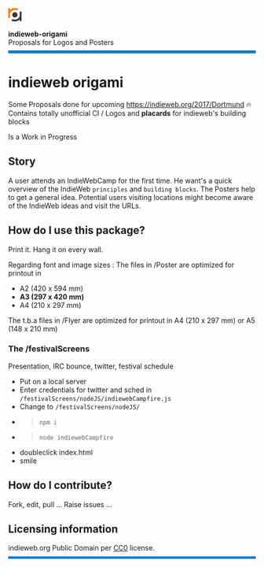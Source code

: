 
<img src="https://raw.githubusercontent.com/redaktor/style/master/assets/readme/logo.png" width="36" height="auto">

**indieweb-origami**<br>
Proposals for Logos and Posters<br>
[![-](https://raw.githubusercontent.com/redaktor/style/master/assets/readme/lineBlue.png)](#)<br>

# indieweb origami

Some Proposals done for upcoming
https://indieweb.org/2017/Dortmund 🔥<br>
Contains totally unofficial CI / Logos and **placards** for indieweb's building blocks

Is a Work in Progress

## Story

A user attends an IndieWebCamp for the first time. He want's a quick overview of the IndieWeb `principles` and `building blocks`. The Posters help to get a general idea.
Potential users visiting locations might become aware of the IndieWeb ideas and visit the URLs.

## How do I use this package?

Print it. Hang it on every wall.

Regarding font and image sizes :
The files in /Poster are optimized for printout in
- A2 (420 x 594 mm)
- **A3 (297 x 420 mm)**
- A4 (210 x 297 mm)

The t.b.a files in /Flyer are optimized for printout in A4 (210 x 297 mm) or A5 (148 x 210 mm)

### The /festivalScreens

Presentation, IRC bounce, twitter, festival schedule

- Put on a local server
- Enter credentials for twitter and sched in `/festivalScreens/nodeJS/indiewebCampfire.js`
- Change to `/festivalScreens/nodeJS/`
- > `npm i`
- > `node indiewebCampfire`
- doubleclick index.html
- smile


## How do I contribute?

Fork, edit, pull ...
Raise issues ...


## Licensing information

indieweb.org Public Domain per [CC0](https://creativecommons.org/publicdomain/zero/1.0/) license.
[![-](https://raw.githubusercontent.com/redaktor/style/master/assets/readme/lineBlue.png)](#)
